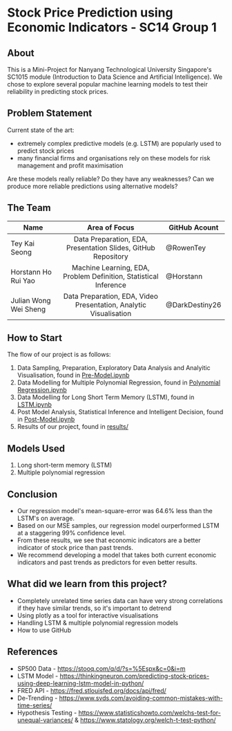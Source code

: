 # Stock Price Prediction using Economic Indicators - SC14 Group 1

## About

This is a Mini-Project for Nanyang Technological University Singapore's SC1015 module (Introduction to Data Science and Artificial Intelligence). We chose to explore several popular machine learning models to test their reliability in predicting stock prices. 

## Problem Statement
Current state of the art:
- extremely complex predictive models (e.g. LSTM) are popularly used to predict stock prices
- many financial firms and organisations rely on these models for risk management and profit maximisation

Are these models really reliable? Do they have any weaknesses?
Can we produce more reliable predictions using alternative models?

## The Team 
| Name              |                     Area of Focus                     |GitHub Acount|
|---|:---:|---|
| Tey Kai Seong |        Data Preparation, EDA, Presentation Slides, GitHub Repository        |@RowenTey|
| Horstann Ho Rui Yao  |     Machine Learning, EDA, Problem Definition, Statistical Inference     |@Horstann|
| Julian Wong Wei Sheng |       Data Preparation, EDA, Video Presentation,  Analytic Visualisation        |@DarkDestiny26|

## How to Start
The flow of our project is as follows:
1. Data Sampling, Preparation, Exploratory Data Analysis and Analyitic Visualisation, found in [Pre-Model.ipynb](https://github.com/RowenTey/sc1015-project/blob/main/Pre-Model.ipynb)
2. Data Modelling for Multiple Polynomial Regression, found in [Polynomial Regression.ipynb](https://github.com/RowenTey/sc1015-project/blob/main/Polynomial%20Regression.ipynb)
3. Data Modelling for Long Short Term Memory (LSTM), found in [LSTM.ipynb](https://github.com/RowenTey/sc1015-project/blob/main/LSTM.ipynb)
4. Post Model Analysis, Statistical Inference and Intelligent Decision, found in [Post-Model.ipynb](https://github.com/RowenTey/sc1015-project/blob/main/Post-Model.ipynb)
5. Results of our project, found in [results/](https://github.com/RowenTey/sc1015-project/tree/main/results)

## Models Used

1. Long short-term memory (LSTM)
2. Multiple polynomial regression 

## Conclusion

- Our regression model's mean-square-error was 64.6% less than the LSTM's on average.
- Based on our MSE samples, our regression model ourperformed LSTM at a staggering 99% confidence level.
- From these results, we see that economic indicators are a better indicator of stock price than past trends.
- We recommend developing a model that takes both current economic indicators and past trends as predictors for even better results.

## What did we learn from this project?

- Completely unrelated time series data can have very strong correlations if they have similar trends, so it's important to detrend
- Using plotly as a tool for interactive visualisations
- Handling LSTM & multiple polynomial regression models
- How to use GitHub

## References

- SP500 Data - https://stooq.com/q/d/?s=%5Espx&c=0&i=m   
- LSTM Model - https://thinkingneuron.com/predicting-stock-prices-using-deep-learning-lstm-model-in-python/   
- FRED API - https://fred.stlouisfed.org/docs/api/fred/   
- De-Trending - https://www.svds.com/avoiding-common-mistakes-with-time-series/   
- Hypothesis Testing - https://www.statisticshowto.com/welchs-test-for-unequal-variances/ & https://www.statology.org/welch-t-test-python/
